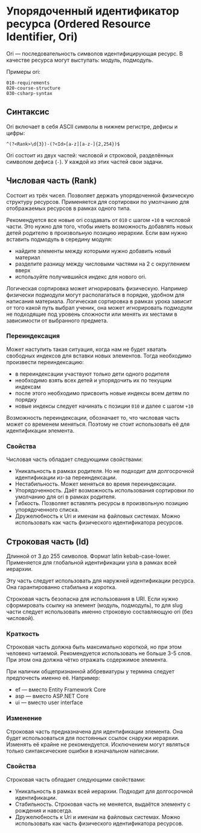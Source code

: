 # Упорядоченный идентификатор ресурса (Ordered Resource Identifier, Ori)

Ori — последовательность символов идентифицирующая ресурс. В качестве ресурса могут выступать: модуль, подмодуль.

Примеры ori:

```
010-requirements
020-course-structure
030-csharp-syntax
```

## Синтаксис

Ori включает в себя ASCII символы в нижнем регистре, дефисы и цифры:

```regex
^(?<Rank>\d{3})-(?<Id>[a-z][a-z-]{2,254})$
```

Ori состоит из двух частей: числовой и строковой, разделённых символом дефиса (`-`). У каждой из этих частей свои задачи.

## Числовая часть (Rank)

Состоит из трёх чисел. Позволяет держать упорядоченной физическую структуру ресурсов. Применяется для сортировки по умолчанию для отображаемых ресурсов в рамках одного типа.

Рекомендуется все новые ori создавать от `010` с шагом `+10` в числовой части. Это нужно для того, чтобы иметь возможность добавлять новых детей родителю в произвольную позицию иерархии. Если вам нужно вставить подмодуль в середину модуля:

- найдите элементы между которыми нужно добавить новый материал
- разделите разницу между числовыми частями на 2 с округлением вверх
- используйте получившийся индекс для нового ori.

Логическая сортировка может игнорировать физическую. Например физически подмодули могут располагаться в порядке, удобном для написания материала. Логическая сортировка в рамках урока зависит от того какой путь выбрал ученик, она может игнорировать подмодули не подходящие под уровень сложности или менять их местами в зависимости от выбранного предмета.

### Переиндексация

Может наступить такая ситуация, когда нам не будет хватать свободных индексов для вставки новых элементов. Тогда необходимо произвести переиндексацию:

- в переиндексации участвуют только дети одного родителя
- необходимо взять всех детей и упорядочить их по текущим индексам
- после этого необходимо присвоить новые индексы всем детям по порядку
- новые индексы следует начинать с позиции `010` и далее с шагом `+10`

Возможность переиндексации, обозначает то, что числовая часть может со временем меняться. Поэтому не стоит использовать её для идентификации элемента.

### Свойства

Числовая часть обладает следующими свойствами:

- Уникальность в рамках родителя. Но не подходит для долгосрочной идентификации из-за переиндексации.
- Нестабильность. Может меняться во время переиндексации.
- Упорядоченность. Даёт возможность использования сортировки по умолчанию для ori в рамках родителя.
- Гибкость. Позволяет вставлять ресурсы в произвольную позицию упорядоченного списка.
- Дружелюбность к Uri и именам на файловых системах. Можно использовать как часть физического идентификатора ресурсов.

## Строковая часть (Id)

Длинной от 3 до 255 символов. Формат latin kebab-case-lower. Применяется для глобальной идентификации узла в рамках всей иерархии.

Эту часть следует использовать для наружней идентификации ресурса. Она гарантированно стабильна и коротка.

Строковая часть безопасна для использования в URI. Если нужно сформировать ссылку на элемент (модуль, подмодуль), то для slug части следует использовать именно строковую составляющую ori (без числовой).

### Краткость

Строковая часть должна быть максимально короткой, но при этом человеко читаемой. Рекомендуется использовать не больше 3-5 слов. При этом она должна чётко отражать содержимое элемента.

При наличии общепризнанной аббревиатуры у термина следует предпочесть именно её. Например:

- ef — вместо Entity Framework Core
- asp — вместо ASP.NET Core
- ui — вместо user interface

### Изменение

Строковая часть предназначена для идентификации элемента. Она будет использоваться для постоянных ссылок снаружи иерархии. Изменять её крайне не рекомендуется. Исключением могут являться только синтаксические ошибки в изначальном написании.

### Свойства

Строковая часть обладает следующими свойствами:

- Уникальность в рамках всей иерархии. Подходит для долгосрочной идентификации.
- Стабильность. Строковая часть не меняется, выдаётся элементу с рождения и навсегда.
- Дружелюбность к Uri и именам на файловых системах. Можно использовать как часть физического идентификатора ресурсов.
